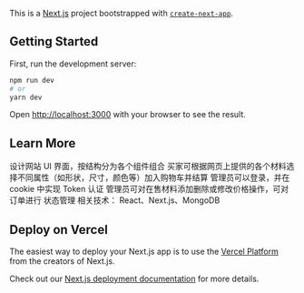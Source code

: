 This is a [Next.js](https://nextjs.org/) project bootstrapped with [`create-next-app`](https://github.com/vercel/next.js/tree/canary/packages/create-next-app).

## Getting Started

First, run the development server:

```bash
npm run dev
# or
yarn dev
```

Open [http://localhost:3000](http://localhost:3000) with your browser to see the result.


## Learn More

设计网站 UI 界面，按结构分为各个组件组合
买家可根据网页上提供的各个材料选择不同属性（如形状，尺寸，颜色等）加入购物车并结算
管理员可以登录，并在 cookie 中实现 Token 认证
管理员可对在售材料添加删除或修改价格操作，可对订单进行
状态管理
相关技术： React、Next.js、MongoDB
## Deploy on Vercel

The easiest way to deploy your Next.js app is to use the [Vercel Platform](https://vercel.com/new?utm_medium=default-template&filter=next.js&utm_source=create-next-app&utm_campaign=create-next-app-readme) from the creators of Next.js.

Check out our [Next.js deployment documentation](https://nextjs.org/docs/deployment) for more details.

